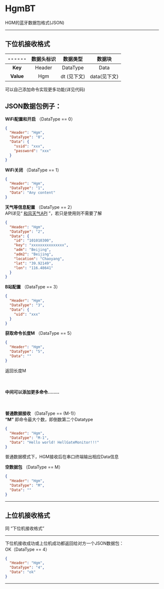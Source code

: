 # HgmBT

HGM的蓝牙数据包格式(JSON)

---

## 下位机接收格式

|------|数据头标识|数据类型    |数据块      |
|:----:|:-------:|:--------:|:----------:|
| __Key__|Header   |DataType  |Data        |
| __Value__|Hgm  |dt (见下文)|data(见下文)|

可以自己添加命令实现更多功能(详见代码)

## JSON数据包例子：

**WiFi配置和开启** （DataType == 0）

```json
{
  "Header": "Hgm",
  "DataType": "0",
  "Data": {
    "ssid": "xxx",
    "password": "xxx"
  }
}
```

**WiFi关闭** （DataType == 1）

```json
{
  "Header": "Hgm",
  "DataType": "1",
  "Data": "Any content"
}
```

**天气等信息配置** （DataType == 2）  
API详见“ [和风天气API](https://dev.qweather.com/docs/api/) ”，若只是使用则不需要了解

```json
{
  "Header": "Hgm",
  "DataType": "2",
  "Data": {
    "id": "101010300",
    "key": "xxxxxxxxxxxxxxx",
    "adm": "Beijing",
    "adm2": "Beijing",
    "location": "Chaoyang",
    "lat": "39.92149",
    "lon": "116.48641"
  }
}
```

**B站配置** （DataType == 3）

```json
{
  "Header": "Hgm",
  "DataType": "3",
  "Data": {
    "uid": "xxx"
  }
}
```
**获取命令长度M** （DataType == 5）
```json
{
  "Header": "Hgm",
  "DataType": "5",
  "Data": ""
}
```
返回长度M

<br>

#### 中间可以添加更多命令........

<br>


**普通数据接收** （DataType == (M-1)）  
**“M”** 即命令最大个数，即倒数第二个Datatype

```json
{
  "Header": "Hgm",
  "DataType": "M-1",
  "Data": "Hello world! HellGateMonitor!!!"
}
```

普通数据模式下，HGM接收后在串口终端输出相应Data信息

**空数据包** （DataType == M）

```json
{
  "Header": "Hgm",
  "DataType": "M",
  "Data": ""
}
```

---

## 上位机接收格式

同 “下位机接收格式”

---

下位机接收成功或上位机成功都返回给对方一个JSON数据包：  
OK（DataType == 4）

```json
{
  "Header": "Hgm",
  "DataType": "4",
  "Data": "ok"
}
```

---




